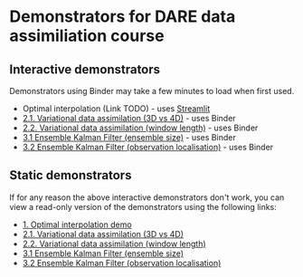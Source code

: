 # Demonstrators for DARE data assimiliation course

## Interactive demonstrators
Demonstrators using Binder may take a few minutes to load when first used.
 * Optimal interpolation (Link TODO) - uses [Streamlit](https://streamlit.io)
 * [2.1. Variational data assimilation (3D vs 4D)](https://mybinder.org/v2/gh/darc-reading/dare-da-demos/HEAD?labpath=2-1_variational_activity-3D_vs_4D_var_single_obs.ipynb) - uses Binder
 * [2.2. Variational data assimilation (window length)](https://mybinder.org/v2/gh/darc-reading/dare-da-demos/HEAD?labpath=2-2_variational_activity_4D-var_assimilation_window.ipynb) - uses Binder
 * [3.1 Ensemble Kalman Filter (ensemble size)](https://mybinder.org/v2/gh/darc-reading/dare-da-demos/HEAD?labpath=3-1_ensemble_activity_ensemble_size.ipynb) - uses Binder
 * [3.2 Ensemble Kalman Filter (observation localisation)](https://mybinder.org/v2/gh/darc-reading/dare-da-demos/HEAD?labpath=3-2_ensemble_activity_observation_localisation.ipynb) - uses Binder

## Static demonstrators
If for any reason the above interactive demonstrators don't work, you can view a read-only version of the demonstrators using the following links:
 * [1. Optimal interpolation demo](https://nbviewer.org/github/darc-reading/dare-da-demos/blob/main/analysis_2obs.ipynb)
 * [2.1. Variational data assimilation (3D vs 4D)](https://nbviewer.org/github/darc-reading/dare-da-demos/blob/main/2-1_variational_activity-3D_vs_4D_var_single_obs.ipynb)
 * [2.2. Variational data assimilation (window length)](https://nbviewer.org/github/darc-reading/dare-da-demos/blob/main/2-2_variational_activity_4D-var_assimilation_window.ipynb)
 * [3.1 Ensemble Kalman Filter (ensemble size)](https://nbviewer.org/github/darc-reading/dare-da-demos/blob/main/3-1_ensemble_activity_ensemble_size.ipynb)
 * [3.2 Ensemble Kalman Filter (observation localisation)](https://nbviewer.org/github/darc-reading/dare-da-demos/blob/main/3-2_ensemble_activity_observation_localisation.ipynb)
